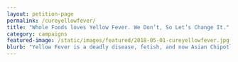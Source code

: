 ```yaml
---
layout: petition-page
permalink: /cureyellowfever/
title: "Whole Foods loves Yellow Fever. We Don’t, So Let’s Change It."
category: campaigns
featured-image: /static/images/featured/2018-05-01-cureyellowfever.jpg
blurb: "Yellow Fever is a deadly disease, fetish, and now Asian Chipotle "
---
```


<link href='https://actionnetwork.org/css/style-embed-whitelabel-v3.css' rel='stylesheet' type='text/css' /><script src='https://actionnetwork.org/widgets/v3/petition/whole-foods-loves-yellow-fever-we-dont-so-lets-change-it?format=js&source=widget&style=full'></script><div id='can-petition-area-whole-foods-loves-yellow-fever-we-dont-so-lets-change-it' style='width: 100%'><!-- this div is the target for our HTML insertion --></div>
